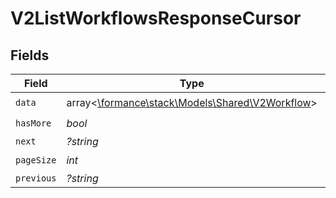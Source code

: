 # V2ListWorkflowsResponseCursor


## Fields

| Field                                                                                | Type                                                                                 | Required                                                                             | Description                                                                          | Example                                                                              |
| ------------------------------------------------------------------------------------ | ------------------------------------------------------------------------------------ | ------------------------------------------------------------------------------------ | ------------------------------------------------------------------------------------ | ------------------------------------------------------------------------------------ |
| `data`                                                                               | array<[\formance\stack\Models\Shared\V2Workflow](../../Models/Shared/V2Workflow.md)> | :heavy_check_mark:                                                                   | N/A                                                                                  |                                                                                      |
| `hasMore`                                                                            | *bool*                                                                               | :heavy_check_mark:                                                                   | N/A                                                                                  | false                                                                                |
| `next`                                                                               | *?string*                                                                            | :heavy_minus_sign:                                                                   | N/A                                                                                  |                                                                                      |
| `pageSize`                                                                           | *int*                                                                                | :heavy_check_mark:                                                                   | N/A                                                                                  | 15                                                                                   |
| `previous`                                                                           | *?string*                                                                            | :heavy_minus_sign:                                                                   | N/A                                                                                  | YXVsdCBhbmQgYSBtYXhpbXVtIG1heF9yZXN1bHRzLol=                                         |